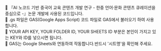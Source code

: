 📝 『AI 노코드 기반 중국어 교육 콘텐츠 개발 연구 - 한중 언어·문화 콘텐츠 큐레이션을 중심으로 -』논문 개발에 사용된 코드입니다. <br>
📢 .gs 파일은 GAS(Google Apps Script) 코드 파일로 GAS에서 불러오기 하여 사용합니다. <br>
🔑 YOUR API KEY, YOUR FOLDER ID, YOUR SHEETS ID 부분은 본인이 가지고 있는 KEY와 ID를 넣으시면 됩니다. <br>
🔖 GAS는 Google Sheets와 연동하여 작동합니다.반드시 '시트명'을 확인해 주세요. 
